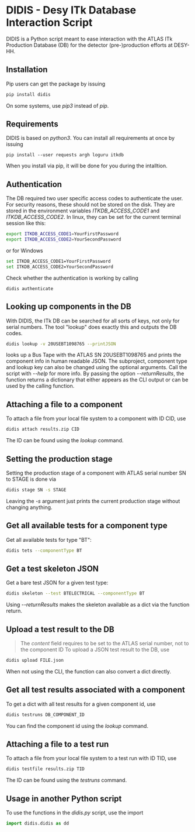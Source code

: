 # DIDIS - Desy ITk Database Interaction Script
DIDIS is a Python script meant to ease interaction with the ATLAS ITk Production Database (DB) for the detector (pre-)production efforts at DESY-HH.

## Installation
Pip users can get the package by issuing
```bash
pip install didis
```
On some systems, use *pip3* instead of *pip*.

## Requirements
DIDIS is based on *python3*. You can install all requirements at once by issuing
```
pip install --user requests argh loguru itkdb
```
When you install via pip, it will be done for you during the intalltion.

## Authentication
The DB required two user specific access codes to authenticate the user. For security reasons, these should not be stored on the disk. They are stored in the environment variables *ITKDB_ACCESS_CODE1* and *ITKDB_ACCESS_CODE2*. In linux, they can be set for the current terminal session like this:
```bash
export ITKDB_ACCESS_CODE1=YourFirstPassword
export ITKDB_ACCESS_CODE2=YourSecondPassword
```
or for Windows
```bash
set ITKDB_ACCESS_CODE1=YourFirstPassword
set ITKDB_ACCESS_CODE2=YourSecondPassword
```
Check whether the authentication is working by calling
```
didis authenticate
```

## Looking up components in the DB
With DIDIS, the ITk DB can be searched for all sorts of keys, not only for serial numbers. The tool "lookup" does exactly this and outputs the DB codes.  
```bash
didis lookup -v 20USEBT1098765 --printJSON
```
looks up a Bus Tape with the ATLAS SN  20USEBT1098765 and prints the component info in human readable JSON. The subproject, component type and lookup key can also be changed using the optional arguments. Call the script with *--help* for more info.
By passing the option *--returnResults*, the function returns a dictionary that either appears as the CLI output or can be used by the calling function.

## Attaching a file to a component
To attach a file from your local file system to a component with ID CID, use
```bash
didis attach results.zip CID
```
The ID can be found using the *lookup* command.

## Setting the production stage
Setting the production stage of a component with ATLAS serial number SN to STAGE is done via
```bash
didis stage SN -s STAGE
```
Leaving the *-s* argument just prints the current production stage without changing anything.

## Get all available tests for a component type
Get all available tests for type "BT":
```bash
didis tets --componentType BT
```

## Get a test skeleton JSON
Get a bare test JSON for a given test type:
```bash
didis skeleton --test BTELECTRICAL --componentType BT
```
Using *--returnResults* makes the skeleton available as a dict via the function return.

## Upload a test result to the DB
> The *content* field requires to be set to the ATLAS serial number, not to the component ID
To upload a JSON test result to the DB, use
```bash
didis upload FILE.json
```
When not using the CLI, the function can also convert a dict directly.

## Get all test results associated with a component
To get a dict with all test results for a given component id, use
```bash
didis testruns DB_COMPONENT_ID
```
You can find the component id using the *lookup* command.

## Attaching a file to a test run
To attach a file from your local file system to a test run with ID TID, use
```bash
didis testfile results.zip TID
```
The ID can be found using the *testruns* command.

## Usage in another Python script
To use the functions in the *didis.py* script, use the import
```python
import didis.didis as dd
```